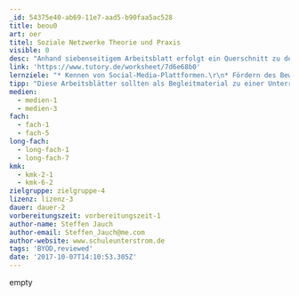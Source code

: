 ```yaml
---
_id: 54375e40-ab69-11e7-aad5-b90faa5ac528
title: beou0
art: oer
titel: Soziale Netzwerke Theorie und Praxis
visible: 0
desc: "Anhand siebenseitigem Arbeitsblatt erfolgt ein Querschnitt zu den bekannten Social-Media-Plattformen. Interaktive Quizze mittels QR-Codes lockern die Unterrichtseinheit auf. \r\nDen Schwerpunkt bilden Nutzungsbedingungen, Bildrechte und Sprache in Social-Media."
link: 'https://www.tutory.de/worksheet/7d6e68b0'
lernziele: "* Kennen von Social-Media-Plattformen.\r\n* Fördern des Bewusstseins der Bedeutung von Nutzungsbedingungen für die eigene Mediennutzung.\r\n* Bewusstsein der Entwicklung von Sprache und Veränderung von Sprache durch Social-Media."
tipp: "Diese Arbeitsblätter sollten als Begleitmaterial zu einer Unterrichtsreihe verwendet werden. Es eignet sich z.B. als Anschlussmaterial zum Social-Media-Offline-Spiel. \r\nVor allem der fächerverbindenden Ansatz aus Informatik/Medienbildung und Deutsch ist reizvoll, um das Thema den SchülerInnen lebensnah zu vermitteln. \r\nLinks  vorher prüfen!"
medien:
  - medien-1
  - medien-3
fach:
  - fach-1
  - fach-5
long-fach:
  - long-fach-1
  - long-fach-7
kmk:
  - kmk-2-1
  - kmk-6-2
zielgruppe: zielgruppe-4
lizenz: lizenz-3
dauer: dauer-2
vorbereitungszeit: vorbereitungszeit-1
author-name: Steffen Jauch
author-email: Steffen_Jauch@me.com
author-website: www.schuleunterstrom.de
tags: 'BYOD,reviewed'
date: '2017-10-07T14:10:53.305Z'
---
```

empty
